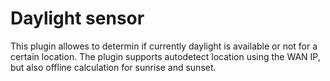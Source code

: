 # Daylight sensor

This plugin allowes to determin if currently daylight is available or not for a certain location.
The plugin supports autodetect location using the WAN IP, but also offline calculation for sunrise 
and sunset.


